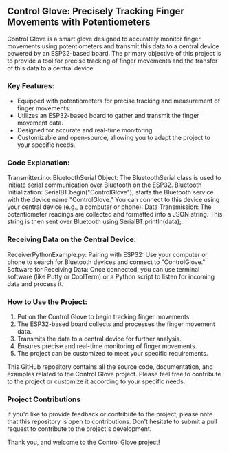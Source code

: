 ## Control Glove: Precisely Tracking Finger Movements with Potentiometers

Control Glove is a smart glove designed to accurately monitor finger movements using potentiometers and transmit this data to a central device powered by an ESP32-based board. The primary objective of this project is to provide a tool for precise tracking of finger movements and the transfer of this data to a central device.

### Key Features:
- Equipped with potentiometers for precise tracking and measurement of finger movements.
- Utilizes an ESP32-based board to gather and transmit the finger movement data.
- Designed for accurate and real-time monitoring.
- Customizable and open-source, allowing you to adapt the project to your specific needs.

### Code Explanation:
Transmitter.ino:
BluetoothSerial Object: The BluetoothSerial class is used to initiate serial communication over Bluetooth on the ESP32.
Bluetooth Initialization: SerialBT.begin("ControlGlove"); starts the Bluetooth service with the device name "ControlGlove." You can connect to this device using your central device (e.g., a computer or phone).
Data Transmission: The potentiometer readings are collected and formatted into a JSON string. This string is then sent over Bluetooth using SerialBT.println(data);.

### Receiving Data on the Central Device:
ReceiverPythonExample.py:
Pairing with ESP32: Use your computer or phone to search for Bluetooth devices and connect to "ControlGlove."
Software for Receiving Data: Once connected, you can use terminal software (like Putty or CoolTerm) or a Python script to listen for incoming data and process it.

### How to Use the Project:
1. Put on the Control Glove to begin tracking finger movements.
2. The ESP32-based board collects and processes the finger movement data.
3. Transmits the data to a central device for further analysis.
4. Ensures precise and real-time monitoring of finger movements.
5. The project can be customized to meet your specific requirements.

This GitHub repository contains all the source code, documentation, and examples related to the Control Glove project. Please feel free to contribute to the project or customize it according to your specific needs.

### Project Contributions
If you'd like to provide feedback or contribute to the project, please note that this repository is open to contributions. Don't hesitate to submit a pull request to contribute to the project's development.

Thank you, and welcome to the Control Glove project!
